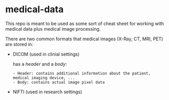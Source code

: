 # medical-data
This repo is meant to be used as some sort of cheat sheet for working with medical data plus medical image processing.

There are two common formats that medical images (X-Ray, CT, MRI, PET) are stored in:

- DICOM (used in clinial settings)
  
    has a *header* and a *body*:
  
      - Header: contains additional information about the patient, medical imaging device, ...
      - Body: contains actual image pixel data
  
- NIFTI (used in research settings)
